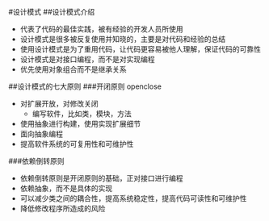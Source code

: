 #设计模式
##设计模式介绍
* 代表了代码的最佳实践，被有经验的开发人员所使用
* 设计模式是很多被反复使用并知晓的，主要是对代码和经验的总结
* 使用设计模式是为了重用代码，让代码更容易被他人理解，保证代码的可靠性
* 设计模式是对接口编程，而不是对实现编程
* 优先使用对象组合而不是继承关系

##设计模式的七大原则
###开闭原则 openclose
* 对扩展开放，对修改关闭
    * 编写软件，比如类，模块，方法
* 使用抽象进行构建，使用实现扩展细节
* 面向抽象编程
* 提高软件系统的可复用性和可维护性

###依赖倒转原则
* 依赖倒转原则是开闭原则的基础，正对接口进行编程
* 依赖抽象，而不是具体的实现
* 可以减少类之间的耦合性，提高系统稳定性，提高代码可读性和可维护性
* 降低修改程序所造成的风险
